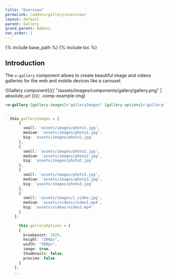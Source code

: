 ```yaml
---
title: "Overview"
permalink: /addons/gallery/overview/
layout: default
parent: Gallery
grand_parent: Addons
nav_order: 1
---
```


{% include base_path %}
{% include toc %}

## Introduction

The `o-gallery` component allows to create beautiful image and videos galleries for the web and mobile devices like a carousel.

![Gallery component]({{ "/assets/images/components/gallery/gallery.png" | absolute_url }}){: .comp-example-img}

```html
<o-gallery [gallery-images]="galleryImages" [gallery-options]="galleryOptions"></o-gallery>
```

```ts
...
  this.galleryImages = [
      {
        small: 'assets/images/photo1.jpg',
        medium: 'assets/images/photo1.jpg',
        big: 'assets/images/photo1.jpg'
      },
      {
        small: 'assets/images/photo2.jpg',
        medium: 'assets/images/photo2.jpg',
        big: 'assets/images/photo2.jpg'
      },
      {
        small: 'assets/images/photo3.jpg',
        medium: 'assets/images/photo3.jpg',
        big: 'assets/images/photo3.jpg'
      },
      {
        small: 'assets/images/i_video.jpg',
        medium: 'assets/videos/video1.mp4',
        big: 'assets/videos/video1.mp4'
      }
    ];

      this.galleryOptions = [
      {
        breakpoint: 1920,
        height: "200px",
        width: "300px",
        image: true,
        thumbnails: false,
        preview: false
      }
    ];
    ...
```
